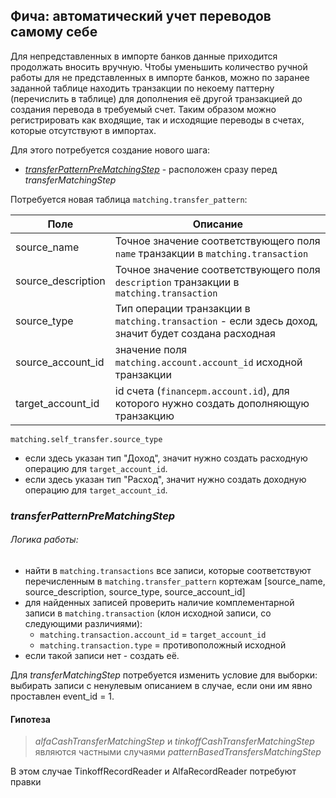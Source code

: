 ## Фича: автоматический учет переводов самому себе

Для непредставленных в импорте банков данные приходится продолжать вносить вручную. Чтобы уменьшить количество 
ручной работы для не представленных в импорте банков, можно по заранее заданной таблице находить транзакции 
по некоему паттерну (перечислить в таблице) для дополнения её другой транзакцией до создания перевода в требуемый счет.
Таким образом можно регистрировать как входящие, так и исходящие переводы в счетах, которые отсутствуют в импортах.

Для этого потребуется создание нового шага:
- [_transferPatternPreMatchingStep_](#transferPatternPreMatchingStep) - расположен сразу перед _transferMatchingStep_

Потребуется новая таблица `matching.transfer_pattern`:

| Поле               | Описание                                                                                            |
|--------------------|-----------------------------------------------------------------------------------------------------|
| source_name        | Точное значение соответствующего поля `name` транзакции в `matching.transaction`                    |
| source_description | Точное значение соответствующего поля `description` транзакции в `matching.transaction`             |
| source_type        | Тип операции транзакции в `matching.transaction` - если здесь доход, значит будет создана расходная |
| source_account_id  | значение поля `matching.account.account_id` исходной транзакции                                     |
| target_account_id  | id счета (`financepm.account.id`), для которого нужно создать дополняющую транзакцию                |

`matching.self_transfer.source_type` 
- если здесь указан тип "Доход", значит нужно создать расходную операцию для `target_account_id`.
- если здесь указан тип "Расход", значит нужно создать доходную операцию для `target_account_id`.


### _transferPatternPreMatchingStep_

###### Логика работы:
- найти в `matching.transactions` все записи, которые соответствуют перечисленным в `matching.transfer_pattern` 
  кортежам [source_name, source_description, source_type, source_account_id]
- для найденных записей проверить наличие комплементарной записи в `matching.transaction` (клон исходной записи, со следующими различиями):
  - `matching.transaction.account_id` = `target_account_id` 
  - `matching.transaction.type` = противоположный исходной
- если такой записи нет - создать её.

Для _transferMatchingStep_ потребуется изменить условие для выборки: выбирать записи с ненулевым описанием в случае, если они им явно проставлен event_id = 1.


#### Гипотеза

> _alfaCashTransferMatchingStep_ и _tinkoffCashTransferMatchingStep_ являются частными случаями _patternBasedTransfersMatchingStep_

В этом случае TinkoffRecordReader и AlfaRecordReader потребуют правки